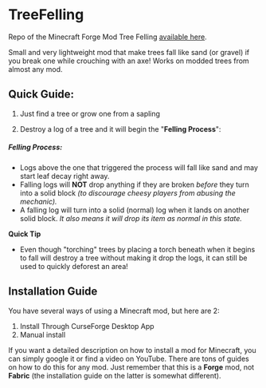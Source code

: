 # TreeFelling
Repo of the Minecraft Forge Mod Tree Felling [available here](https://www.curseforge.com/minecraft/mc-mods/tree-felling-made-lightweight-and-with-mod).

Small and very lightweight mod that make trees fall like sand (or gravel) if you break one while crouching with an axe! Works on modded trees from almost any mod. 

## **Quick Guide:**

1. Just find a tree or grow one from a sapling

2. Destroy a log of a tree and it will begin the "**Felling Process**":

##### **Felling Process:**

-   Logs above the one that triggered the process will fall like sand and may start leaf decay right away.
-   Falling logs will **NOT** drop anything if they are broken _before_ they turn into a solid block _(to discourage cheesy players from abusing the mechanic)._
-   A falling log will turn into a solid (normal) log when it lands on another solid block. _It also means it will drop its item as normal in this state._

**Quick Tip**

-   Even though "torching" trees by placing a torch beneath when it begins to fall will destroy a tree without making it drop the logs, it can still be used to quickly deforest an area!

## Installation Guide
You have several ways of using a Minecraft mod, but here are 2:
1. Install Through CurseForge Desktop App
2. Manual install

If you want a detailed description on how to install a mod for Minecraft, you can simply google it or find a video on YouTube. There are tons of guides on how to do this for any mod. Just remember that this is a **Forge** mod, not **Fabric** (the installation guide on the latter is somewhat different).
